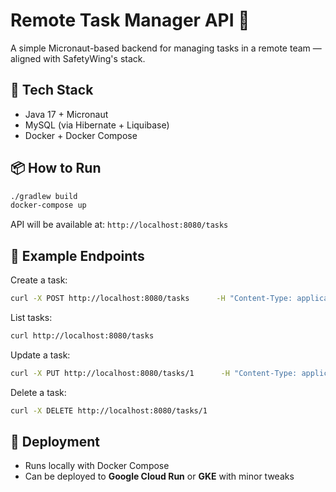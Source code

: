 # Remote Task Manager API 🚀

A simple Micronaut-based backend for managing tasks in a remote team — aligned with SafetyWing's stack.

## 🔧 Tech Stack
- Java 17 + Micronaut
- MySQL (via Hibernate + Liquibase)
- Docker + Docker Compose

## 📦 How to Run

```bash
./gradlew build
docker-compose up
```

API will be available at: `http://localhost:8080/tasks`

## 📜 Example Endpoints

Create a task:
```bash
curl -X POST http://localhost:8080/tasks      -H "Content-Type: application/json"      -d '{"title":"First Task","description":"Try Micronaut","status":"OPEN"}'
```

List tasks:
```bash
curl http://localhost:8080/tasks
```

Update a task:
```bash
curl -X PUT http://localhost:8080/tasks/1      -H "Content-Type: application/json"      -d '{"title":"Updated Task","description":"Micronaut FTW","status":"DONE"}'
```

Delete a task:
```bash
curl -X DELETE http://localhost:8080/tasks/1
```

## 🐳 Deployment
- Runs locally with Docker Compose
- Can be deployed to **Google Cloud Run** or **GKE** with minor tweaks
